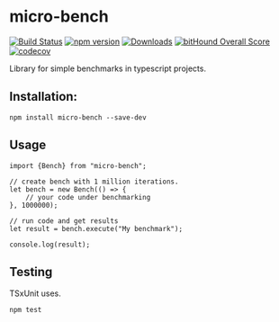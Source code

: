 # micro-bench

[![Build Status](https://travis-ci.org/FreeElephants/micro-bench.svg?branch=master)](https://travis-ci.org/FreeElephants/micro-bench)
[![npm version](https://badge.fury.io/js/micro-bench.svg)](https://github.com/FreeElephants/micro-bench/releases)
[![Downloads](https://img.shields.io/npm/dm/micro-bench.svg)](https://npmjs.org/package/micro-bench)
[![bitHound Overall Score](https://www.bithound.io/github/FreeElephants/micro-bench/badges/score.svg)](https://www.bithound.io/github/FreeElephants/micro-bench)
[![codecov](https://codecov.io/gh/FreeElephants/micro-bench/branch/master/graph/badge.svg)](https://codecov.io/gh/FreeElephants/micro-bench)

Library for simple benchmarks in typescript projects.

## Installation:

```
npm install micro-bench --save-dev
```

## Usage

```
import {Bench} from "micro-bench";

// create bench with 1 million iterations.
let bench = new Bench(() => {
    // your code under benchmarking
}, 1000000);

// run code and get results
let result = bench.execute("My benchmark");

console.log(result);
```

## Testing

TSxUnit uses.

```
npm test
```